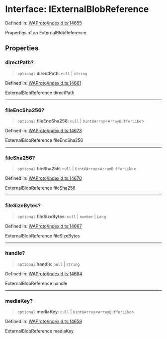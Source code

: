 # Interface: IExternalBlobReference

Defined in: [WAProto/index.d.ts:14655](https://github.com/Fokusdotid/bail/blob/3bcafd64e13ba51a595ace0ee7bd2c9c52ab1814/WAProto/index.d.ts#L14655)

Properties of an ExternalBlobReference.

## Properties

### directPath?

> `optional` **directPath**: `null` \| `string`

Defined in: [WAProto/index.d.ts:14661](https://github.com/Fokusdotid/bail/blob/3bcafd64e13ba51a595ace0ee7bd2c9c52ab1814/WAProto/index.d.ts#L14661)

ExternalBlobReference directPath

***

### fileEncSha256?

> `optional` **fileEncSha256**: `null` \| `Uint8Array`\<`ArrayBufferLike`\>

Defined in: [WAProto/index.d.ts:14673](https://github.com/Fokusdotid/bail/blob/3bcafd64e13ba51a595ace0ee7bd2c9c52ab1814/WAProto/index.d.ts#L14673)

ExternalBlobReference fileEncSha256

***

### fileSha256?

> `optional` **fileSha256**: `null` \| `Uint8Array`\<`ArrayBufferLike`\>

Defined in: [WAProto/index.d.ts:14670](https://github.com/Fokusdotid/bail/blob/3bcafd64e13ba51a595ace0ee7bd2c9c52ab1814/WAProto/index.d.ts#L14670)

ExternalBlobReference fileSha256

***

### fileSizeBytes?

> `optional` **fileSizeBytes**: `null` \| `number` \| `Long`

Defined in: [WAProto/index.d.ts:14667](https://github.com/Fokusdotid/bail/blob/3bcafd64e13ba51a595ace0ee7bd2c9c52ab1814/WAProto/index.d.ts#L14667)

ExternalBlobReference fileSizeBytes

***

### handle?

> `optional` **handle**: `null` \| `string`

Defined in: [WAProto/index.d.ts:14664](https://github.com/Fokusdotid/bail/blob/3bcafd64e13ba51a595ace0ee7bd2c9c52ab1814/WAProto/index.d.ts#L14664)

ExternalBlobReference handle

***

### mediaKey?

> `optional` **mediaKey**: `null` \| `Uint8Array`\<`ArrayBufferLike`\>

Defined in: [WAProto/index.d.ts:14658](https://github.com/Fokusdotid/bail/blob/3bcafd64e13ba51a595ace0ee7bd2c9c52ab1814/WAProto/index.d.ts#L14658)

ExternalBlobReference mediaKey
